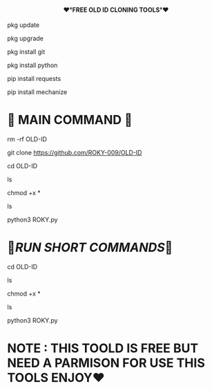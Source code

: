 <h4 align="center">❤️°FREE OLD ID CLONING TOOLS°❤️
</h4>
pkg update

pkg upgrade

pkg install git

pkg install python

pip install requests

pip install mechanize

# 🔰 MAIN COMMAND 🔰

rm -rf OLD-ID

git clone https://github.com/ROKY-009/OLD-ID

cd OLD-ID

ls

chmod +x *

ls

python3 ROKY.py

# 🖤_RUN SHORT COMMANDS_🖤
cd OLD-ID

ls

chmod +x *

ls

python3 ROKY.py

# NOTE : THIS TOOLD IS FREE BUT  NEED A PARMISON  FOR USE THIS TOOLS ENJOY❤️
